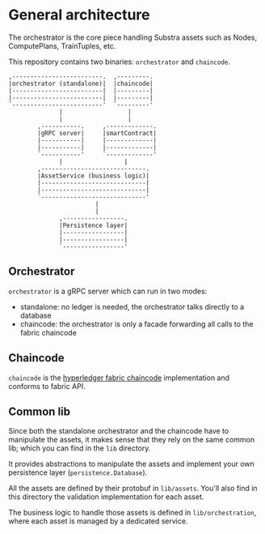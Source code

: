 # General architecture

The orchestrator is the core piece handling Substra assets such as Nodes, ComputePlans, TrainTuples, etc.

This repository contains two binaries: `orchestrator` and `chaincode`.

```
,-------------------------.  ,---------.
|orchestrator (standalone)|  |chaincode|
|-------------------------|  |---------|
|-------------------------|  |---------|
`-------------------------'  `---------'
              |                  |
              |                  |
        ,-----------.     ,-------------.
        |gRPC server|     |smartContract|
        |-----------|     |-------------|
        |-----------|     |-------------|
        `-----------'     `-------------'
              |                 |
        ,-----------------------------.
        |AssetService (business logic)|
        |-----------------------------|
        |-----------------------------|
        `-----------------------------'
                        |
                        |
              ,-----------------.
              |Persistence layer|
              |-----------------|
              |-----------------|
              `-----------------'

```


## Orchestrator

`orchestrator` is a gRPC server which can run in two modes:
- standalone: no ledger is needed, the orchestrator talks directly to a database
- chaincode: the orchestrator is only a facade forwarding all calls to the fabric chaincode

## Chaincode

`chaincode` is the [hyperledger fabric chaincode](https://hyperledger-fabric.readthedocs.io/en/release-2.2/chaincode4ade.html#writing-your-first-chaincode) implementation and conforms to fabric API.

## Common lib

Since both the standalone orchestrator and the chaincode have to manipulate the assets,
it makes sense that they rely on the same common lib; which you can find in the `lib` directory.

It provides abstractions to manipulate the assets and implement your own persistence layer (`persistence.Database`).

All the assets are defined by their protobuf in `lib/assets`.
You'll also find in this directory the validation implementation for each asset.

The business logic to handle those assets is defined in `lib/orchestration`,
where each asset is managed by a dedicated service.
